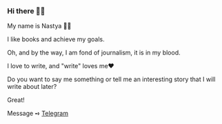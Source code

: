 ### Hi there 👋🏻
 My name is Nastya ✌🏻
 
I like books and achieve my goals. 

Oh, and by the way, I am fond of journalism, it is in my blood.

I love to write, and "write" loves me❤️

Do you want to say me something or tell me an interesting story that I will write about later? 

Great!

Message ➺ [Telegram](https://telegram.me/kwqxzb)
